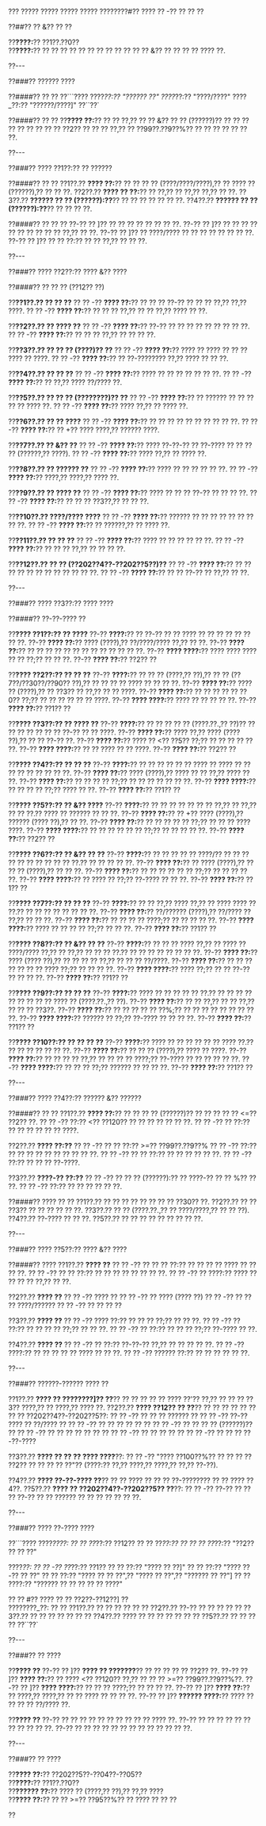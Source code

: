 ??? ????? ????? ????? ????? ????????#?? ???? ?? -?? ?? ?? ??

??##?? ?? &?? ?? ??

??**????:**?? ??1??.??0??  
??**????:**?? ?? ?? ?? ?? ?? ?? ?? ?? ?? ?? ?? ?? &?? ?? ?? ?? ?? ???? ??.

??---

??###?? ?????? ????

??####?? ?? ??
??```????
????_??:?? "?????? ??"
????_??:?? "????/????"
????_??:?? "??????/????]"
??``??`

??####?? ?? ??
??**???? ??:**?? ?? ?? ??,?? ?? ?? &?? ?? ?? (??????)?? ?? ?? ?? ?? ?? ?? ?? ?? ?? ??2?? ?? ?? ?? ??,?? ?? ??99??.??9??%?? ?? ?? ?? ?? ?? ?? ??.

??---

??###?? ???? ??1??:?? ?? ??????

??####?? ?? ??
??1??.?? **???? ??:**?? ?? ?? ?? ?? (????/????/????),?? ?? ???? ?? (??????),?? ?? ?? ??.
??2??.?? **???? ?? ??:**?? ?? ??,?? ?? ??,?? ??,?? ?? ??.
??3??.?? **?????? ?? ?? (??????):??**?? ?? ?? ?? ?? ?? ?? ??.
??4??.?? **?????? ?? ?? (??????):??**?? ?? ?? ?? ??.

??####?? ?? ?? ??
??-?? ?? ]?? ?? ?? ?? ?? ?? ?? ?? ??.
??-?? ?? ]?? ?? ?? ?? ?? ?? ?? ?? ?? ?? ?? ??,?? ?? ??.
??-?? ?? ]?? ?? ????/???? ?? ?? ?? ?? ?? ?? ?? ??.
??-?? ?? ]?? ?? ?? ??:?? ?? ?? ??,?? ?? ?? ??.

??---

??###?? ???? ??2??:?? ???? &?? ????

??####?? ?? ?? ?? (??12?? ??)

??**??1??.?? ?? ?? ??**
??  ?? -?? **???? ??:**?? ?? ?? ?? ??-?? ?? ?? ?? ??,?? ??,?? ????.
??  ?? -?? **???? ??:**?? ?? ?? ?? ??,?? ?? ?? ??,?? ???? ?? ??.

??**??2??.?? ?? ???? ??**
??  ?? -?? **???? ??:**?? ??-?? ?? ?? ?? ?? ?? ?? ?? ?? ??.
??  ?? -?? **???? ??:**?? ?? ?? ?? ??,?? ?? ?? ?? ??.

??**??3??.?? ?? ?? ?? (????)?? ??**
??  ?? -?? **???? ??:**?? ???? ?? ???? ?? ?? ?? ???? ?? ????.
??  ?? -?? **???? ??:**?? ?? ??-???????? ??,?? ???? ?? ?? ??.

??**??4??.?? ?? ?? ??**
??  ?? -?? **???? ??:**?? ???? ?? ?? ?? ?? ?? ?? ??.
??  ?? -?? **???? ??:**?? ?? ??,?? ???? ??/???? ??.

??**??5??.?? ?? ?? ?? (????????)?? ??**
??  ?? -?? **???? ??:**?? ?? ?????? ?? ?? ?? ?? ?? ???? ??.
??  ?? -?? **???? ??:**?? ???? ??,?? ?? ???? ??.

??**??6??.?? ?? ?? ????**
??  ?? -?? **???? ??:**?? ?? ?? ?? ?? ?? ?? ?? ?? ?? ??.
??  ?? -?? **???? ??:**?? ?? +?? ???? ????,?? ?????? ????.

??**??7??.?? ?? &?? ??**
??  ?? -?? **???? ??:**?? ???? ??-??-?? ?? ??-???? ?? ?? ?? ?? (??????,?? ????).
??  ?? -?? **???? ??:**?? ???? ??,?? ?? ???? ??.

??**??8??.?? ?? ?????? ??**
??  ?? -?? **???? ??:**?? ???? ?? ?? ?? ?? ?? ??.
??  ?? -?? **???? ??:**?? ????,?? ????,?? ???? ??.

??**??9??.?? ?? ???? ??**
??  ?? -?? **???? ??:**?? ???? ?? ?? ?? ??-?? ?? ?? ?? ??.
??  ?? -?? **???? ??:**?? ?? ?? ?? ??3??,?? ?? ?? ??.

??**??10??.?? ????/???? ????**
??  ?? -?? **???? ??:**?? ?????? ?? ?? ?? ?? ?? ?? ?? ?? ??.
??  ?? -?? **???? ??:**?? ?? ??????,?? ?? ???? ??.

??**??11??.?? ?? ?? ??**
??  ?? -?? **???? ??:**?? ???? ?? ?? ?? ?? ?? ??.
??  ?? -?? **???? ??:**?? ?? ?? ?? ??,?? ?? ?? ?? ??.

??**??12??.?? ?? ?? (??202??4??-??202??5??)??**
??  ?? -?? **???? ??:**?? ?? ?? ?? ?? ?? ?? ?? ?? ?? ?? ?? ??.
??  ?? -?? **???? ??:**?? ?? ?? ??-?? ?? ??,?? ?? ??.

??---

??###?? ???? ??3??:?? ???? ????

??####?? ??-??-???? ??

??**???? ??1??:?? ?? ????**
??-?? **????:**?? ?? ??-?? ?? ?? ???? ?? ?? ?? ?? ?? ?? ?? ??.
??-?? **???? ??:**?? ???? (????),?? ??/????/???? ??,?? ?? ??.
??-?? **???? ??:**?? ?? ?? ?? ?? ?? ?? ?? ?? ?? ?? ?? ?? ??.
??-?? **???? ????:**?? ???? ???? ???? ?? ?? ??;?? ?? ?? ??.
??-?? **???? ??:**?? ??2?? ??

??**???? ??2??:?? ?? ?? ??**
??-?? **????:**?? ?? ?? ?? (????,?? ??),?? ?? ?? (??7??/??30??/??90?? ??),?? ?? ?? ?? ?? ???? ?? ?? ?? ??.
??-?? **???? ??:**?? ???? ?? (????),?? ?? ??3?? ?? ??,?? ?? ?? ????.
??-?? **???? ??:**?? ?? ?? ?? ?? ?? ??0?? ??;?? ?? ?? ?? ?? ?? ?? ????.
??-?? **???? ????:**?? ???? ?? ?? ?? ?? ??.
??-?? **???? ??:**?? ??1?? ??

??**???? ??3??:?? ?? ???? ??**
??-?? **????:**?? ?? ?? ?? ?? ?? (????.??.,?? ??)?? ?? ?? ?? ?? ?? ?? ?? ??-?? ?? ?? ????.
??-?? **???? ??:**?? ???? ??,?? ???? (???? ??),?? ?? ?? ??-?? ??.
??-?? **???? ??:**?? ???? ?? <?? ??5?? ??;?? ?? ?? ?? ?? ?? ??.
??-?? **???? ????:**?? ?? ?? ???? ?? ?? ????.
??-?? **???? ??:**?? ??2?? ??

??**???? ??4??:?? ?? ?? ??**
??-?? **????:**?? ?? ?? ?? ?? ?? ?? ???? ?? ???? ?? ?? ?? ?? ?? ?? ?? ?? ??.
??-?? **???? ??:**?? ???? (????),?? ???? ?? ?? ??,?? ???? ?? ??.
??-?? **???? ??:**?? ?? ?? ?? ?? ??;?? ?? ?? ?? ?? ?? ?? ??.
??-?? **???? ????:**?? ?? ?? ?? ?? ??;?? ???? ?? ??.
??-?? **???? ??:**?? ??1?? ??

??**???? ??5??:?? ?? &?? ????**
??-?? **????:**?? ?? ?? ?? ?? ?? ?? ?? ??,?? ?? ??,?? ?? ?? ??.?? ???? ?? ?????? ?? ?? ??.
??-?? **???? ??:**?? ?? +?? ???? (????),?? ?????? (???? ??),?? ?? ??.
??-?? **???? ??:**?? ?? ?? ?? ?? ?? ??;?? ?? ?? ?? ???? ????.
??-?? **???? ????:**?? ?? ?? ?? ?? ?? ?? ??;?? ?? ?? ?? ?? ??.
??-?? **???? ??:**?? ??2?? ??

??**???? ??6??:?? ?? &?? ?? ??**
??-?? **????:**?? ?? ?? ?? ?? ?? ????/?? ?? ?? ?? ?? ?? ?? ?? ?? ?? ?? ??.?? ?? ?? ?? ?? ??.
??-?? **???? ??:**?? ?? ???? (????),?? ?? ?? ?? (????),?? ?? ?? ??.
??-?? **???? ??:**?? ?? ?? ?? ?? ?? ?? ??;?? ?? ?? ?? ?? ??.
??-?? **???? ????:**?? ?? ???? ?? ??;?? ??-???? ?? ?? ??.
??-?? **???? ??:**?? ??1?? ??

??**???? ??7??:?? ?? ?? ??**
??-?? **????:**?? ?? ?? ??,?? ???? ??,?? ?? ???? ???? ?? ??.?? ?? ?? ?? ?? ?? ?? ?? ??.
??-?? **???? ??:**?? ??/?????? (????),?? ??/???? ?? ??,?? ?? ?? ??.
??-?? **???? ??:**?? ?? ?? ?? ?? ????;?? ?? ?? ?? ?? ??.
??-?? **???? ????:**?? ???? ?? ?? ?? ?? ??;?? ?? ?? ??.
??-?? **???? ??:**?? ??1?? ??

??**???? ??8??:?? ?? &?? ?? ??**
??-?? **????:**?? ?? ?? ?? ???? ??,?? ?? ???? ?? ????/???? ??,?? ?? ??,?? ?? ?? ?? ??.?? ?? ?? ?? ?? ?? ?? ?? ??.
??-?? **???? ??:**?? ???? (???? ??),?? ?? ?? ?? ?? ??,?? ?? ?? ?? ??/????.
??-?? **???? ??:**?? ?? ?? ?? ?? ?? ?? ?? ???? ??;?? ?? ?? ?? ??.
??-?? **???? ????:**?? ???? ??;?? ?? ?? ??-?? ?? ?? ?? ??.
??-?? **???? ??:**?? ??1?? ??

??**???? ??9??:?? ?? ?? ??**
??-?? **????:**?? ???? ?? ?? ?? ?? ?? ??.?? ?? ?? ?? ?? ?? ?? ?? ?? ?? ???? ?? (????.??.,?? ??).
??-?? **???? ??:**?? ?? ?? ??,?? ?? ?? ??,?? ?? ?? ?? ??3??.
??-?? **???? ??:**?? ?? ?? ?? ?? ?? ??%;?? ?? ?? ?? ?? ?? ?? ?? ?? ??.
??-?? **???? ????:**?? ?????? ?? ??;?? ??-???? ?? ?? ?? ??.
??-?? **???? ??:**?? ??1?? ??

??**???? ??10??:?? ?? ?? ?? ??**
??-?? **????:**?? ???? ?? ?? ?? ?? ?? ?? ???? ??.?? ?? ?? ?? ?? ?? ?? ??.
??-?? **???? ??:**?? ?? ?? ?? (????),?? ???? ?? ????.
??-?? **???? ??:**?? ?? ?? ?? ?? ??,?? ?? ?? ?? ?? ????;?? ??-???? ?? ?? ?? ?? ?? ??.
??-?? **???? ????:**?? ?? ?? ?? ??;?? ?????? ?? ?? ?? ??.
??-?? **???? ??:**?? ??1?? ??

??---

??###?? ???? ??4??:?? ?????? &?? ??????

??####?? ?? ??
??1??.?? **???? ??:**?? ?? ?? ?? ?? (??????)?? ?? ?? ?? ?? ?? <=?? ??2?? ??.
??  ?? -?? ??:?? <?? ??120?? ?? ?? ?? ?? ?? ?? ??.
??  ?? -?? ?? ??:?? ?? ?? ?? ?? ?? ?? ????.

??2??.?? **???? ??:??**
??  ?? -?? ?? ?? ??:?? >=?? ??99??.??9??%
??    ?? -?? ??:?? ?? ?? ?? ?? ?? ?? ?? ?? ?? ??.
??  ?? -?? ?? ?? ??:?? ?? ?? ?? ?? ?? ??.
??    ?? -?? ??:?? ?? ?? ?? ??-????.

??3??.?? **????-?? ??:??**
??  ?? -?? ?? ?? ?? (??????):?? ?? ????-?? ?? ?? %?? ?? ??.
??    ?? -?? ??:?? ?? ?? ?? ?? ?? ??.

??####?? ???? ?? ??
??1??.?? ?? ?? ?? ?? ?? ?? ?? ?? ??30?? ??.
??2??.?? ?? ?? ??3?? ?? ?? ?? ?? ?? ??.
??3??.?? ?? ?? (????.??.,?? ?? ????/????,?? ?? ?? ??).
??4??.?? ??-???? ?? ?? ??.
??5??.?? ?? ?? ?? ?? ?? ?? ?? ?? ??.

??---

??###?? ???? ??5??:?? ???? &?? ????

??####?? ????
??1??.?? **???? ??**
??  ?? -?? ?? ?? ?? ??:?? ?? ?? ?? ?? ???? ?? ?? ?? ??.
??  ?? -?? ?? ?? ??:?? ?? ?? ?? ?? ?? ?? ?? ??.
??  ?? -?? ?? ????:?? ???? ?? ?? ?? ?? ??,?? ?? ??.

??2??.?? **???? ??**
??  ?? -?? ???? ??
??  ?? -?? ?? ???? (???? ??)
??  ?? -?? ?? ?? ?? ????/??????
??  ?? -?? ?? ?? ?? ??

??3??.?? **???? ??**
??  ?? -?? ???? ??:?? ?? ?? ?? ??;?? ?? ?? ??.
??  ?? -?? ?? ??:?? ?? ?? ?? ?? ??;?? ?? ?? ??.
??  ?? -?? ?? ??:?? ?? ?? ?? ??;?? ??-???? ?? ??.

??4??.?? **???? ??**
??  ?? -?? ?? ??:?? ??-??-?? ??,?? ?? ?? ?? ?? ??.
??  ?? -?? ????:?? ?? ?? ?? ?? ?? ???? ?? ?? ??.
??  ?? -?? ?????? ??:?? ?? ?? ?? ?? ?? ??.

??---

??###?? ??????-?????? ???? ??

??1??.?? **???? ?? ????????]?? ??**?? ?? ?? ?? ?? ?? ???? ??'?? ??,?? ?? ?? ?? ??3?? ????,?? ?? ????,?? ???? ??.
??2??.?? **???? ??12?? ?? ??**?? ?? ?? ?? ?? ?? ?? ?? ?? ??202??4??-??202??5??:
??  ?? -?? ?? ?? ?? ?????? ??
??  ?? -?? ??-?? ???? ?? ??/???? ??
??  ?? -?? ?? ?? ?? ?? ?? ??
??  ?? -?? ?? ?? ?? ?? (??????)?? ??
??  ?? -?? ?? ?? ?? ?? ?? ?? ??
??  ?? -?? ?? ?? ?? ?? ??
??  ?? -?? ?? ?? ?? ??-??-????

??3??.?? **???? ?? ?? ?? ???? ????**??:
??  ?? -?? "???? ??100??%?? ?? ?? ?? ?? ??2?? ?? ?? ?? ?? ??"?? (????:?? ??,?? ????,?? ????,?? ??,?? ??-??).

??4??.?? **???? ??-??-???? ??**?? ?? ?? ???? ?? ?? ?? ??-???????? ?? ?? ???? ??4??.
??5??.?? **???? ?? ??202??4??-??202??5?? ??**??:
??  ?? -?? ??-?? ?? ?? ?? ??-?? ?? ?? ?????? ?? ?? ?? ?? ?? ?? ??.

??---

??###?? ???? ??-???? ????

??```????
????_????:
?? ?? ??_??:?? ??12??
?? ?? ??_??:?? ??
?? ?? ??_??:?? "??2?? ?? ?? ??"

????_??:
?? ?? -?? ??_??:?? ??1??
??   ?? ??:?? "???? ?? ??]"
??   ?? ??:?? "???? ??-?? ?? ??"
??   ?? ??:?? "???? ?? ?? ??",?? "???? ?? ??",?? "?????? ?? ??"]
??   ?? ????:?? "?????? ?? ?? ?? ?? ?? ????"

?? ?? #?? ???? ?? ?? ??2??-??12??]
??  
????????_??:
?? ?? ??1??.?? ?? ?? ?? ??
?? ?? ??2??.?? ??-?? ?? ?? ??
?? ?? ??3??.?? ?? ?? ?? ?? ??
?? ?? ??4??.?? ???? ?? ?? ?? ?? ??
?? ?? ??5??.?? ?? ?? ?? ??
??``??`

??---

??###?? ?? ????

??**???? ??**
??-?? ?? ]?? **???? ?? ???????**?? ?? ?? ?? ?? ?? ??2?? ??.
??-?? ?? ]?? **???? ??:**?? ?? ???? <?? ??120?? ??,?? ?? ?? ?? >=?? ??99??.??9??%??.
??-?? ?? ]?? **???? ????:**?? ?? ?? ?? ????;?? ?? ?? ?? ??.
??-?? ?? ]?? **???? ??:**?? ?? ????,?? ????,?? ?? ?? ???? ?? ?? ?? ??.
??-?? ?? ]?? **?????? ????:**?? ???? ?? ?? ?? ?? ??/???? ??.

??**???? ??**
??-?? ?? ?? ?? ?? ?? ?? ?? ?? ?? ?? ???? ??.
??-?? ?? ?? ?? ?? ?? ?? ?? ?? ?? ?? ??.
??-?? ?? ?? ?? ?? ?? ?? ?? ?? ?? ?? ?? ?? ??.

??---

??###?? ?? ????

??**???? ??:**?? ??202??5??-??04??-??05??  
??**????:**?? ??1??.??0??  
??**?????? ??:**?? ???? ?? (????,?? ??),?? ??,?? ????  
??**???? ??:**?? ?? ?? >=?? ??95??%?? ?? ???? ?? ?? ??

??